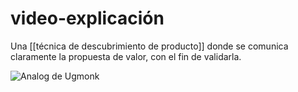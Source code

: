 # video-explicación
Una [[técnica de descubrimiento de producto]] donde se comunica claramente la propuesta de valor, con el fin de validarla.

![Analog de Ugmonk](https://youtu.be/nCNAmeKIhF4?si=3pVyqp7pxBoqiAAZ)
